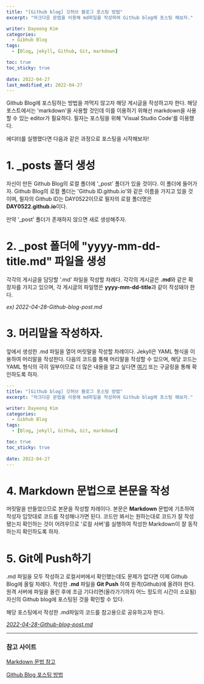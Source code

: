 ```yaml
---
title: "[Github blog] 깃허브 블로그 포스팅 방법"
excerpt: "마크다운 문법을 이용해 md파일을 작성하여 Github blog에 포스팅 해보자."

writer: Dayeong Kim
categories:
  - Gibhub Blog
tags:
  - [Blog, jekyll, Github, Git, markdown]

toc: true
toc_sticky: true
 
date: 2022-04-27
last_modified_at: 2022-04-27
---
```


Github Blog에 포스팅하는 방법을 까먹지 않고자 해당 게시글을 작성하고자 한다. 해당 포스트에서는 'markdown'을 사용할 것인데 이를 이용하기 위해선 markdown을 사용할 수 있는 editor가 필요하다. 필자는 포스팅을 위해 'Visual Studio Code'를 이용했다.


에디터를 실행했다면 다음과 같은 과정으로 포스팅을 시작해보자!
# 1. _posts 폴더 생성
자신이 만든 Github Blog의 로컬 폴더에 '_post' 폴더가 있을 것이다. 이 폴더에 들어가자. Github Blog의 로컬 폴더는 'Github ID.github.io'와 같은 이름을 가지고 있을 것이며, 필자의 Github ID는 DAY0522이므로 필자의 로컬 폴더명은 **DAY0522.github.io**이다.

만약 '_post' 폴더가 존재하지 않으면 새로 생성해주자.

# 2. _post 폴더에 "yyyy-mm-dd-title.md" 파일을 생성
각각의 게시글을 담당할 '.md' 파일을 작성할 차례다. 각각의 게시글은 **.md**와 같은 확장자를 가지고 있으며, 각 게시글의 파일명은 **yyyy-mm-dd-title**과 같이 작성돼야 한다.

*ex) 2022-04-28-Github-blog-post.md*

# 3. 머리말을 작성하자.
앞에서 생성한 .md 파일을 열어 머릿말을 작성할 차례이다. Jekyll은 YAML 형식을 이용하여 머리말을 작성한다. 다음의 코드를 통해 머리말을 작성할 수 있으며, 해당 코드는 YAML 형식의 극히 일부이므로 더 많은 내용을 알고 싶다면 [여기](https://jekyllrb-ko.github.io/docs/front-matter/) 또는 구글링을 통해 확인하도록 하자.


```YAML
---
title: "[Github blog] 깃허브 블로그 포스팅 방법"
excerpt: "마크다운 문법을 이용해 md파일을 작성하여 Github blog에 포스팅 해보자."

writer: Dayeong Kim
categories:
  - Gibhub Blog
tags:
  - [Blog, jekyll, Github, Git, markdown]

toc: true
toc_sticky: true
 
date: 2022-04-27
---
```


# 4. Markdown 문법으로 본문을 작성
머릿말을 만들었으므로 본문을 작성할 차례이다. 본문은 **Markdown** 문법에 기초하여 작성자 입맛대로 코드를 작성해나가면 된다.
코드만 봐서는 원하는대로 코드가 잘 작성됐는지 확인하는 것이 어려우므로 '로컬 서버'를 실행하여 작성한 Markdown이 잘 동작하는지 확인하도록 하자.

# 5. Git에 Push하기
.md 파일을 모두 작성하고 로컬서버에서 확인했는데도 문제가 없다면 이제 Github Blog에 올릴 차례다. 작성한 **.md** 파일을 **Git Push** 하여 원격(Github)에 올려야 한다. 원격 서버에 파일을 올린 후에 조금 기다리면(올라가기까지 어느 정도의 시간이 소요됨) 자신의 Github blog에 포스팅된 것을 확인할 수 있다.




해당 포스팅에서 작성한 .md파일의 코드를 참고용으로 공유하고자 한다.

[*2022-04-28-Github-blog-post.md*]()

---
### 참고 사이트

[Markdown 문법 참고](https://gist.github.com/ihoneymon/652be052a0727ad59601)

[Github Blog 포스팅 방법](https://ansohxxn.github.io/blog/posting/)